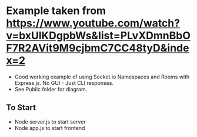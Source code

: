 
# Example taken from <https://www.youtube.com/watch?v=bxUlKDgpbWs&list=PLvXDmnBbOF7R2AVit9M9cjbmC7CC48tyD&index=2>

- Good working example of using Socket.io Namespaces and Rooms with Express.js. No GUI - Just CLI responses.
- See Public folder for diagram.

## To Start

- Node server.js to start server
- Node app.js to start frontend
